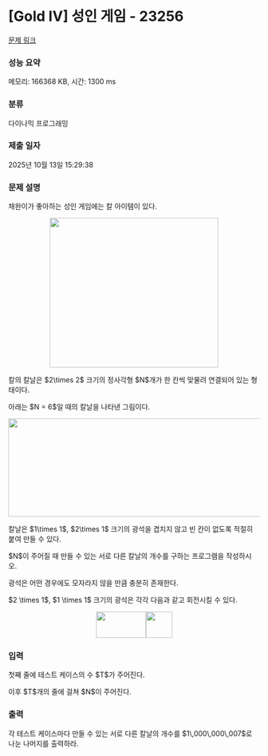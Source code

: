 # [Gold IV] 성인 게임 - 23256 

[문제 링크](https://www.acmicpc.net/problem/23256) 

### 성능 요약

메모리: 166368 KB, 시간: 1300 ms

### 분류

다이나믹 프로그래밍

### 제출 일자

2025년 10월 13일 15:29:38

### 문제 설명

<p>채완이가 좋아하는 성인 게임에는 칼 아이템이 있다.</p>

<p style="text-align: center;"><img alt="" src="https://upload.acmicpc.net/3448947a-fa79-4dba-9f8f-4e564979447a/-/preview/" style="width: 338px; height: 300px;"></p>

<p>칼의 칼날은 $2\times 2$ 크기의 정사각형 $N$개가 한 칸씩 맞물려 연결되어 있는 형태이다.</p>

<p>아래는 $N = 6$일 때의 칼날을 나타낸 그림이다.</p>

<p style="text-align: center;"><img alt="" src="https://upload.acmicpc.net/a2870f41-fbc7-45b5-a548-a38a09be1e07/-/preview/" style="height: 197px; width: 600px;"></p>

<p>칼날은 $1\times 1$, $2\times 1$ 크기의 광석을 겹치지 않고 빈 칸이 없도록 적절히 붙여 만들 수 있다.</p>

<p>$N$이 주어질 때 만들 수 있는 서로 다른 칼날의 개수를 구하는 프로그램을 작성하시오.</p>

<p>광석은 어떤 경우에도 모자라지 않을 만큼 충분히 존재한다.</p>

<p>$2 \times 1$, $1 \times 1$ 크기의 광석은 각각 다음과 같고 회전시킬 수 있다.</p>

<p style="text-align: center;"><img alt="" src="https://upload.acmicpc.net/634e294f-d357-4ffc-a28b-df104c795a93/-/preview/" style="height: 53px; width: 100px;"><img alt="" src="https://upload.acmicpc.net/2cf08c6b-0245-44c2-a797-26b780168336/-/preview/" style="height: 53px; width: 53px;"></p>

### 입력 

 <p>첫째 줄에 테스트 케이스의 수 $T$가 주어진다.</p>

<p>이후 $T$개의 줄에 걸쳐 $N$이 주어진다.</p>

### 출력 

 <p>각 테스트 케이스마다 만들 수 있는 서로 다른 칼날의 개수를 $1\,000\,000\,007$로 나눈 나머지를 출력하라.</p>

